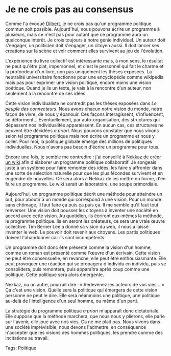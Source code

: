 # Je ne crois pas au consensus

Comme l'a évoqué [Dilbert](http://blog.tcrouzet.com/?c=7244), je ne crois pas qu'un programme politique commun soit possible. Aujourd'hui, nous pouvons écrire un programme à plusieurs, mais ce n'est pas pour autant que ce programme aura un quelconque intérêt. Je crois toujours à notre génie individuel. Un auteur doit s'engager, un politicien doit s'engager, un citoyen aussi. Il doit lancer ses créations sur la scène et voir comment elles survivent au jeu de l'évolution.

L'expérience du livre collectif est intéressante mais, à mon sens, le résultat ne peut qu'être plat, impersonnel, et c'est le personnel qui fait le charme et la profondeur d'un livre, non pas uniquement les thèses exposées. La neutralité universitaire fonctionne pour une encyclopédie comme wikipedia mais pas pour exprimer une vision politique, encore moins une vision poétique. Quand je lis un texte, je vais à la rencontre d'un auteur, non seulement à la rencontre de ses idées.

Cette vision individualiste ne contredit pas les thèses exposées dans *Le peuple des connecteurs*. Nous avons chacun notre vision du monde, notre façon de vivre, de nous y épanouir. Ces façons interagissent, s'influencent, se déforment... Éventuellement, par auto-organisation, des structures qui dépassent nos individualités apparaissent. En aucun cas, ces structures ne peuvent être décidées *a priori*. Nous pouvons constater que nous vivons selon tel programme politique mais non écrire un programme et nous y coller. Pour moi, la politique globale émerge des millions de politiques individuelles. Nous n'avons pas besoin d'écrire un programme pour tous.

Encore une fois, je semble me contredire : j'ai conseillé à [Nekkaz de créer un wiki](http://blog.tcrouzet.com/2006/04/29/rachid-nekkaz-un-mec-bien/) afin d'élaborer un programme politique collaboratif. Je songeais juste à un système pour faire remonter des idées, les faire s'affronter dans une sorte de sélection naturelle pour que les plus fécondes survivent et en engendre de nouvelles. Ce sera alors à Nekkaz de les mettre en forme, d'en faire un programme. Le wiki serait un laboratoire, une soupe primordiale.

Aujourd'hui, un programme politique décrit une méthode pour atteindre un but, pour aboutir à un monde qui correspond à une vision. Pour un monde sans chômage, il faut faire ça puis ça puis ça. Il me semble qu'il faut tout renverser. Une vision doit pousser les citoyens à inventer une société en accord avec cette vision. Au quotidien, ils écriront eux-mêmes la méthode, le programme politique. Ils en seront les créateurs, ce sera une vraie œuvre collective. Tim Berner Lee a donné sa vision du web, il nous a laissé inventer le web. Le pouvoir doit revenir aux citoyens. Les partis politiques doivent l'abandonner car ils sont incompétents.

Un programme doit donc être présenté comme la vision d'un homme, comme un roman est présenté comme l'œuvre d'un écrivain. Cette vision ne peut être consensuelle, en revanche, elle peut être enthousiasmante. Elle peut provoquer une réaction qui se propagera d'individu en individu, puis se consolidera, puis remontera, puis apparaîtra après coup comme une politique. Cette politique sera alors émergente.

Nekkaz, ou un autre, pourrait dire : « Redevenez les acteurs de vos vies... » Ça c'est une vision. Quelle sera la politique qui émergera de cette vision personne ne peut le dire. Elle sera néanmoins une politique, une politique au-delà de l'intelligence d'un seul homme, ou même d'un parti.

La stratégie du programme politique *a priori* m'apparaît donc dictatoriale. Elle suppose que la méthode marchera, que nous nous y plierons, elle parie sur l'avenir, elle joue avec nos vies. Ça ne me plait pas. Nous vivons dans une société imprévisible, nous devons l'admettre, en conséquence n'accepter que les visions des hommes politiques, les prendre comme des incitations au travail.

Tags: Politique